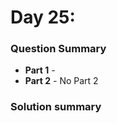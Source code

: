 # Day 25: [](https://adventofcode.com/2022/day/25)

### Question Summary
- **Part 1** - 
- **Part 2** - No Part 2

### Solution summary 
